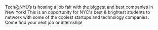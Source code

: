 Tech@NYU’s is hosting a job fair with the biggest and best companies in New York! This is an opportunity for NYC's best & brightest students to network with some of the coolest startups and technology companies. Come find your next job or internship!